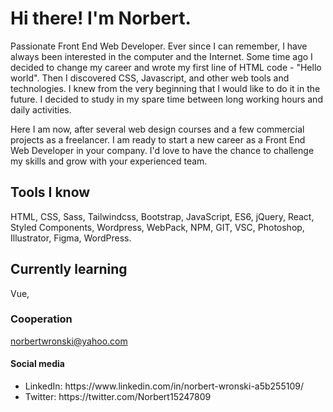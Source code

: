 <h1>Hi there! I'm Norbert.</h1>

Passionate Front End Web Developer. Ever since I can remember, I have always been interested in the computer and the Internet. Some time ago I decided to change my career and wrote my first line of HTML code - "Hello world". Then I discovered CSS, Javascript, and other web tools and technologies. I knew from the very beginning that I would like to do it in the future. I decided to study in my spare time between long working hours and daily activities. 

Here I am now, after several web design courses and a few commercial projects as a freelancer. I am ready to start a new career as a Front End Web Developer in your company. I'd love to have the chance to challenge my skills and grow with your experienced team. 


<h2>Tools I know</h2>

HTML, CSS, Sass, Tailwindcss, Bootstrap, JavaScript, ES6, jQuery, React, Styled Components, Wordpress, WebPack, NPM, GIT, VSC, Photoshop, Illustrator, Figma, WordPress.

<h2>Currently learning</h2>

Vue,

<h3>Cooperation</h3>

norbertwronski@yahoo.com

<h4>Social media</h4>

<ul>
  <li>LinkedIn: https://www.linkedin.com/in/norbert-wronski-a5b255109/</li>
  <li>Twitter: https://twitter.com/Norbert15247809</li>
</ul>
